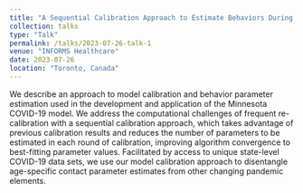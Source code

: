 ```yaml
---
title: "A Sequential Calibration Approach to Estimate Behaviors During the Early COVID-19 Pandemic in Minnesota"
collection: talks
type: "Talk"
permalink: /talks/2023-07-26-talk-1
venue: "INFORMS Healthcare"
date: 2023-07-26
location: "Toronto, Canada"
---
```


We describe an approach to model calibration and behavior parameter estimation used in the development and application of the Minnesota COVID-19 model. We address the computational challenges of frequent re-calibration with a sequential calibration approach, which takes advantage of previous calibration results and reduces the number of parameters to be estimated in each round of calibration, improving algorithm convergence to best-fitting parameter values. Facilitated by access to unique state-level COVID-19 data sets, we use our model calibration approach to disentangle age-specific contact parameter estimates from other changing pandemic elements.
